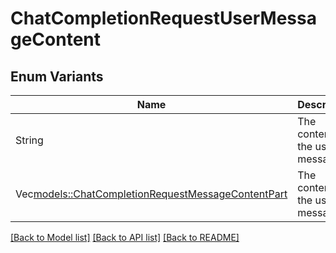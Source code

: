 # ChatCompletionRequestUserMessageContent

## Enum Variants

| Name | Description |
|---- | -----|
| String | The contents of the user message.  |
| Vec<models::ChatCompletionRequestMessageContentPart> | The contents of the user message.  |

[[Back to Model list]](../README.md#documentation-for-models) [[Back to API list]](../README.md#documentation-for-api-endpoints) [[Back to README]](../README.md)


